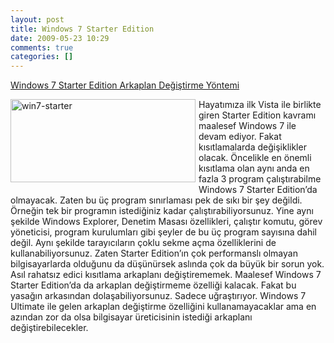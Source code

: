 ```yaml
---
layout: post
title: Windows 7 Starter Edition
date: 2009-05-23 10:29
comments: true
categories: []
---
```

<a href="/?p=1710">Windows 7 Starter Edition Arkaplan Değiştirme Yöntemi</a>

<img style="margin: 0px 5px 5px 0px; display: inline; border: 0px;" title="win7-starter" src="http://onurbaykal.com.tr/wp-content/uploads/2009/05/win7starter.jpg" border="0" alt="win7-starter" width="296" height="133" align="left" /> Hayatımıza ilk Vista ile birlikte giren Starter Edition kavramı maalesef Windows 7 ile devam ediyor. Fakat kısıtlamalarda değişiklikler olacak. Öncelikle en önemli kısıtlama olan aynı anda en fazla 3 program çalıştırabilme Windows 7 Starter Edition’da olmayacak. Zaten bu üç program sınırlaması pek de sıkı bir şey değildi. Örneğin tek bir programın istediğiniz kadar çalıştırabiliyorsunuz. Yine aynı şekilde Windows Explorer, Denetim Masası özellikleri, çalıştır komutu, görev yöneticisi, program kurulumları gibi şeyler de bu üç program sayısına dahil değil. Aynı şekilde tarayıcıların çoklu sekme açma özelliklerini de kullanabiliyorsunuz. Zaten Starter Edition’ın çok performanslı olmayan bilgisayarlarda olduğunu da düşünürsek aslında çok da büyük bir sorun yok. Asıl rahatsız edici kısıtlama arkaplanı değiştirememek. Maalesef Windows 7 Starter Edition’da da arkaplan değiştirmeme özelliği kalacak. Fakat bu yasağın arkasından dolaşabiliyorsunuz. Sadece uğraştırıyor. Windows 7 Ultimate ile gelen arkaplan değiştirme özelliğini kullanamayacaklar ama en azından zor da olsa bilgisayar üreticisinin istediği arkaplanı değiştirebilecekler.
